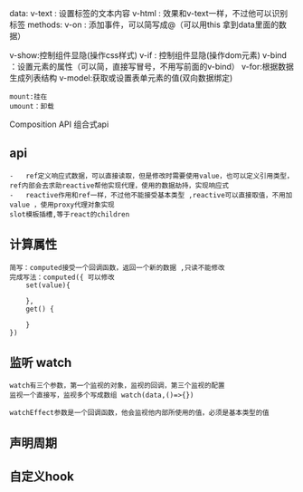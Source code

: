 data:
    v-text : 设置标签的文本内容
    v-html : 效果和v-text一样，不过他可以识别标签
methods:
    v-on : 添加事件，可以简写成@（可以用this 拿到data里面的数据）
    
 v-show:控制组件显隐(操作css样式)
 v-if : 控制组件显隐(操作dom元素)
 v-bind ：设置元素的属性（可以简，直接写冒号，不用写前面的v-bind）
 v-for:根据数据生成列表结构
 v-model:获取或设置表单元素的值(双向数据绑定)


    mount:挂在
    umount：卸载
Composition API 组合式api

##  api
    -   ref定义响应式数据，可以直接读取，但是修改时需要使用value，也可以定义引用类型，ref内部会去求助reactive帮他实现代理，使用的数据劫持，实现响应式
    -   reactive作用和ref一样，不过他不能接受基本类型 ,reactive可以直接取值，不用加value ，使用proxy代理对象实现
    slot模板插槽,等于react的children
##  计算属性
    简写：computed接受一个回调函数，返回一个新的数据 ,只读不能修改
    完成写法：computed({ 可以修改
        set(value){

        },
        get() {

        }
    })
## 监听 watch
    watch有三个参数，第一个监视的对象，监视的回调，第三个监视的配置
    监视一个直接写，监视多个写成数组 watch(data,()=>{})

    watchEffect参数是一个回调函数，他会监视他内部所使用的值，必须是基本类型的值

##  声明周期



##  自定义hook
    